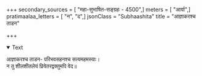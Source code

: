 +++
secondary_sources = [ "महा-सुभाषित-सङ्ग्रहः - 4500",]
meters = [ "आर्या",]
pratimaalaa_letters = [ "न", "द",]
jsonClass = "Subhaashita"
title = "आज्ञाकरश्च ताडन"

+++

<details open><summary>Text</summary>

आज्ञाकरश्च ताडन- परिभवसहनश्च सत्यमहमस्याः।  
न तु शीलशीतलेयं प्रियेतरद्वक्तुमपि वेद॥
</details>
